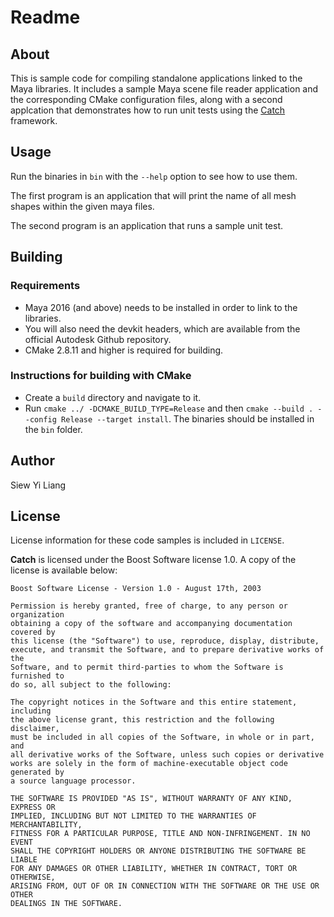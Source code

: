 # Readme

## About

This is sample code for compiling standalone applications linked to the Maya
libraries. It includes a sample Maya scene file reader application and the
corresponding CMake configuration files, along with a second applcation that 
demonstrates how to run unit tests using the [Catch](http://github.com/philsquared/Catch) 
framework.


## Usage

Run the binaries in ``bin`` with the ``--help`` option to see how to use them. 

The first program is an application that will print the name of all mesh shapes
within the given maya files.

The second program is an application that runs a sample unit test.


## Building

### Requirements

* Maya 2016 (and above) needs to be installed in order to link to the libraries. 
* You will also need the devkit headers, which are available from the official 
  Autodesk Github repository.
* CMake 2.8.11 and higher is required for building.

### Instructions for building with CMake

* Create a ``build`` directory and navigate to it. 
* Run ``cmake ../ -DCMAKE_BUILD_TYPE=Release`` and then ``cmake --build .
  --config Release --target install``. The binaries should be installed in the
  ``bin`` folder.


## Author
Siew Yi Liang


## License
License information for these code samples is included in ``LICENSE``.

**Catch** is licensed under the Boost Software license 1.0. A copy of the
license is available below:

```
Boost Software License - Version 1.0 - August 17th, 2003

Permission is hereby granted, free of charge, to any person or organization
obtaining a copy of the software and accompanying documentation covered by
this license (the "Software") to use, reproduce, display, distribute,
execute, and transmit the Software, and to prepare derivative works of the
Software, and to permit third-parties to whom the Software is furnished to
do so, all subject to the following:

The copyright notices in the Software and this entire statement, including
the above license grant, this restriction and the following disclaimer,
must be included in all copies of the Software, in whole or in part, and
all derivative works of the Software, unless such copies or derivative
works are solely in the form of machine-executable object code generated by
a source language processor.

THE SOFTWARE IS PROVIDED "AS IS", WITHOUT WARRANTY OF ANY KIND, EXPRESS OR
IMPLIED, INCLUDING BUT NOT LIMITED TO THE WARRANTIES OF MERCHANTABILITY,
FITNESS FOR A PARTICULAR PURPOSE, TITLE AND NON-INFRINGEMENT. IN NO EVENT
SHALL THE COPYRIGHT HOLDERS OR ANYONE DISTRIBUTING THE SOFTWARE BE LIABLE
FOR ANY DAMAGES OR OTHER LIABILITY, WHETHER IN CONTRACT, TORT OR OTHERWISE,
ARISING FROM, OUT OF OR IN CONNECTION WITH THE SOFTWARE OR THE USE OR OTHER
DEALINGS IN THE SOFTWARE.
```
